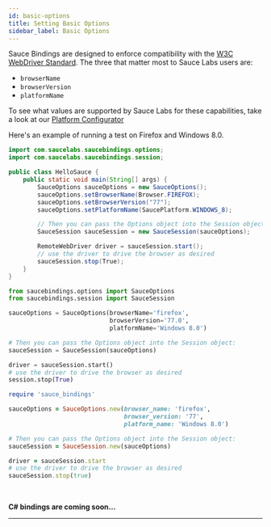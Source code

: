 ```yaml
---
id: basic-options
title: Setting Basic Options
sidebar_label: Basic Options
---
```


Sauce Bindings are designed to enforce compatibility with the [W3C WebDriver Standard](https://www.w3.org/TR/webdriver/).
 The three that matter most to Sauce Labs users are: 
* `browserName`
* `browserVersion`
* `platformName`

To see what values are supported by Sauce Labs for these capabilities, take a look at our
[Platform Configurator](https://wiki.saucelabs.com/display/DOCS/Platform+Configurator#/)

Here's an example of running a test on Firefox and Windows 8.0.

<!--DOCUSAURUS_CODE_TABS-->
<!--Java-->

```java
import com.saucelabs.saucebindings.options;
import com.saucelabs.saucebindings.session;

public class HelloSauce {
    public static void main(String[] args) {
        SauceOptions sauceOptions = new SauceOptions();
        sauceOptions.setBrowserName(Browser.FIREFOX);
        sauceOptions.setBrowserVersion("77");
        sauceOptions.setPlatformName(SaucePlatform.WINDOWS_8);

        // Then you can pass the Options object into the Session object:
        SauceSession sauceSession = new SauceSession(sauceOptions);

        RemoteWebDriver driver = sauceSession.start();
        // use the driver to drive the browser as desired
        sauceSession.stop(True);
    }
}
```

<!--Python-->
```python
from saucebindings.options import SauceOptions
from saucebindings.session import SauceSession

sauceOptions = SauceOptions(browserName='firefox', 
                            browserVersion='77.0', 
                            platformName='Windows 8.0')

# Then you can pass the Options object into the Session object:
sauceSession = SauceSession(sauceOptions)

driver = sauceSession.start()
# use the driver to drive the browser as desired
session.stop(True)
```
<!--Ruby-->
```ruby
require 'sauce_bindings'

sauceOptions = SauceOptions.new(browser_name: 'firefox',
                                browser_version: '77',
                                platform_name: 'Windows 8.0')

# Then you can pass the Options object into the Session object:
sauceSession = SauceSession.new(sauceOptions)

driver = sauceSession.start
# use the driver to drive the browser as desired
sauceSession.stop(true)
```
<!--C#-->
<br />

**C# bindings are coming soon...**

<!--END_DOCUSAURUS_CODE_TABS-->

___
